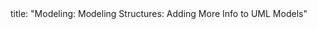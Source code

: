 <frontmatter>
title: "Modeling: Modeling Structures: Adding More Info to UML Models"
</frontmatter>

<include src="navbar.md" boilerplate />

<include src="unit-inPage-asFlat.md" boilerplate />

